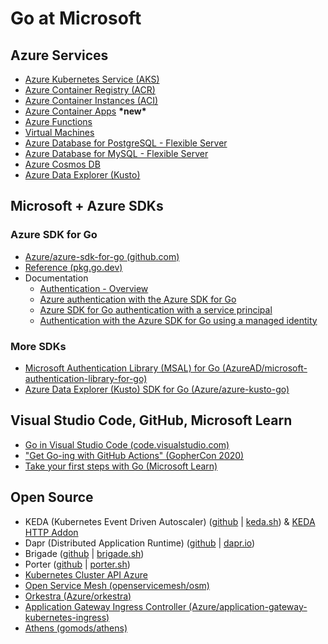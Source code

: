 # Go at Microsoft

## Azure Services

- [Azure Kubernetes Service (AKS)](https://docs.microsoft.com/en-us/azure/aks/intro-kubernetes)
- [Azure Container Registry (ACR)](https://docs.microsoft.com/en-us/azure/container-registry/container-registry-intro)
- [Azure Container Instances (ACI)](https://docs.microsoft.com/en-us/azure/container-instances/container-instances-overview)
- [Azure Container Apps](https://docs.microsoft.com/en-ca/azure/container-apps/) **\*new\***
- [Azure Functions](https://docs.microsoft.com/en-us/azure/azure-functions/create-first-function-vs-code-other?tabs=go%2Cwindows)
- [Virtual Machines](https://docs.microsoft.com/en-us/azure/virtual-machines/linux/overview)
- [Azure Database for PostgreSQL - Flexible Server](https://docs.microsoft.com/en-us/azure/postgresql/flexible-server/overview)
- [Azure Database for MySQL - Flexible Server](https://docs.microsoft.com/en-us/azure/mysql/flexible-server/overview)
- [Azure Cosmos DB](https://docs.microsoft.com/en-us/azure/cosmos-db/introduction)
- [Azure Data Explorer (Kusto)](https://docs.microsoft.com/en-us/azure/data-explorer/data-explorer-overview)

## Microsoft + Azure SDKs

### Azure SDK for Go
- [Azure/azure-sdk-for-go (github.com)](https://github.com/Azure/azure-sdk-for-go)
- [Reference (pkg.go.dev)](https://pkg.go.dev/github.com/Azure/azure-sdk-for-go) 
- Documentation
    - [Authentication - Overview](https://docs.microsoft.com/en-us/azure/developer/go/azure-sdk-authorization)
    - [Azure authentication with the Azure SDK for Go](https://docs.microsoft.com/en-us/azure/developer/go/azure-sdk-authentication?tabs=bash)
    - [Azure SDK for Go authentication with a service principal](https://docs.microsoft.com/en-us/azure/developer/go/azure-sdk-authentication-service-principal?tabs=azure-cli)
    - [Authentication with the Azure SDK for Go using a managed identity](https://docs.microsoft.com/en-us/azure/developer/go/azure-sdk-authentication-managed-identity?tabs=azure-cli)

### More SDKs
- [Microsoft Authentication Library (MSAL) for Go (AzureAD/microsoft-authentication-library-for-go)](https://github.com/AzureAD/microsoft-authentication-library-for-go)
- [Azure Data Explorer (Kusto) SDK for Go (Azure/azure-kusto-go)](https://github.com/Azure/azure-kusto-go)


## Visual Studio Code, GitHub, Microsoft Learn

- [Go in Visual Studio Code (code.visualstudio.com)](https://code.visualstudio.com/docs/languages/go)
- ["Get Go-ing with GitHub Actions" (GopherCon 2020)](https://aka.ms/go-actions)
- [Take your first steps with Go (Microsoft Learn)](https://aka.ms/learn-go)

## Open Source

- KEDA (Kubernetes Event Driven Autoscaler) ([github](https://github.com/kedacore/keda) | [keda.sh](https://keda.sh/)) & [KEDA HTTP Addon](https://github.com/kedacore/http-add-on)
- Dapr (Distributed Application Runtime) ([github](https://github.com/dapr/dapr) | [dapr.io](https://dapr.io))
- Brigade ([github](https://github.com/brigadecore/brigade/) | [brigade.sh](https://brigade.sh/))
- Porter ([github](https://github.com/dapr/dapr) | [porter.sh](https://porter.sh))
- [Kubernetes Cluster API Azure](https://github.com/kubernetes-sigs/cluster-api-provider-azure)
- [Open Service Mesh (openservicemesh/osm)](https://github.com/openservicemesh/osm)
- [Orkestra (Azure/orkestra)](https://github.com/Azure/orkestra)
- [Application Gateway Ingress Controller (Azure/application-gateway-kubernetes-ingress)](https://github.com/azure/application-gateway-kubernetes-ingress)
- [Athens (gomods/athens)](https://github.com/gomods/athens)
